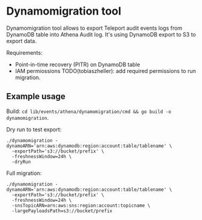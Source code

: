 # Dynamomigration tool

Dynamomigration tool allows to export Teleport audit events logs from DynamoDB
table into Athena Audit log.
It's using DynamoDB export to S3 to export data.

Requirements:

* Point-in-time recovery (PITR) on DynamoDB table
* IAM permiossions
TODO(tobiaszheller): add required permissions to run migration.

## Example usage

Build: `cd lib/events/athena/dynamomigration/cmd && go build -o dynamomigration`.

Dry run to test export:

```shell
./dynamomigration -dynamoARN='arn:aws:dynamodb:region:account:table/tablename' \
  -exportPath='s3://bucket/prefix' \
  -freshnessWindow=24h \
  -dryRun
```

Full migration:

```shell
./dynamomigration -dynamoARN='arn:aws:dynamodb:region:account:table/tablename' \
  -exportPath='s3://bucket/prefix' \
  -freshnessWindow=24h \
  -snsTopicARN=arn:aws:sns:region:account:topicname \
  -largePayloadsPath=s3://bucket/prefix
```
